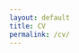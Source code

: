 ```yaml
---
layout: default
title: CV
permalink: /cv/
---
```

<!---  
{% assign sorted = site.publications | sort: "date" | reverse %}

{%- for pub in sorted -%}

  <div class="content-block">

    {{ pub.authors }} ({{ pub.date | date: "%Y" }}
    {%- if pub.in-press -%}, in press {%- endif %}). 
    {% if pub.doi %} <a href="{{ pub.doi }}" target="_blank"> {% endif %} {{ pub.title }}{%- if pub.doi -%} </a> {%- endif -%}.
    <i> {{ pub.journal }}</i>
    {%- if pub.volume -%}, {{ pub.volume }} {%- endif -%}. 

    {% if pub.ref-1-name %} [<a href="{{ pub.ref-1-link }}" target="_blank">{{ pub.ref-1-name }}</a>

      {%- if pub.ref-2-name -%}, <a href="{{ pub.ref-2-link }}" target="_blank">{{ pub.ref-2-name }}</a>

        {%- if pub.ref-3-name -%}, <a href="{{ pub.ref-3-link }}" target="_blank">{{ pub.ref-3-name }}</a>

          {%- if pub.ref-4-name -%}, <a href="{{ pub.ref-4-link }}" target="_blank">{{ pub.ref-4-name }}</a>]

          {%- else -%}
          ]

          {%- endif -%}

        {%- else -%}
        ]

        {%- endif -%}
        
      {%- else -%}
      ]

      {%- endif -%}

    {% endif %}

    <div class="content-note">
      {{ pub.content }}
    </div>

  </div> 

{% endfor %}
--->
